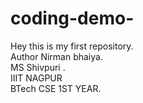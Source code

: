 # coding-demo-
Hey this is my first repository.
<br>
Author Nirman bhaiya.
<br>
MS Shivpuri .
<br>
IIIT NAGPUR
<br>
BTech   CSE 1ST YEAR.
